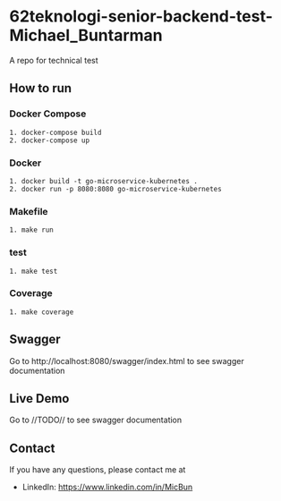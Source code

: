 # 62teknologi-senior-backend-test-Michael_Buntarman
A repo for technical test

## How to run
### Docker Compose
```
1. docker-compose build
2. docker-compose up
```

### Docker
```
1. docker build -t go-microservice-kubernetes .
2. docker run -p 8080:8080 go-microservice-kubernetes
```

### Makefile
```
1. make run
```

### test
```
1. make test
```

### Coverage
```
1. make coverage
```

## Swagger
Go to http://localhost:8080/swagger/index.html to see swagger documentation

## Live Demo
Go to //TODO// to see swagger documentation

## Contact
If you have any questions, please contact me at
- LinkedIn: https://www.linkedin.com/in/MicBun